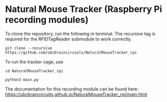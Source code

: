 # Natural Mouse Tracker (Raspberry Pi recording modules)

To clone the repository, run the following in terminal. The recursive tag is required for the RFIDTagReader submodule to work correctly.
```
git clone --recursive https://github.com/ubcbraincircuits/NaturalMouseTracker_rpi
```

To run the tracker cage, use 

```
cd NaturalMouseTracker_rpi

python3 main.py
```

The documentation for this recording module can be found here: https://ubcbraincircuits.github.io/NaturalMouseTracker_rpi/main.html

